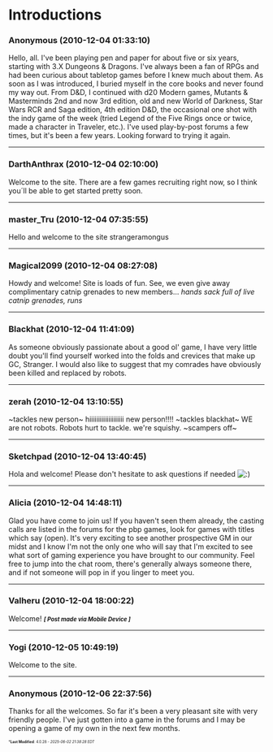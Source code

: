 # Introductions

### **Anonymous** (2010-12-04 01:33:10)

Hello, all. I've been playing pen and paper for about five or six years, starting with 3.X Dungeons & Dragons. I've always been a fan of RPGs and had been curious about tabletop games before I knew much about them. As soon as I was introduced, I buried myself in the core books and never found my way out. From D&D, I continued with d20 Modern games, Mutants & Masterminds 2nd and now 3rd edition, old and new World of Darkness, Star Wars RCR and Saga edition, 4th edition D&D, the occasional one shot with the indy game of the week (tried Legend of the Five Rings once or twice, made a character in Traveler, etc.). I've used play-by-post forums a few times, but it's been a few years. Looking forward to trying it again.

---

### **DarthAnthrax** (2010-12-04 02:10:00)

Welcome to the site. There are a few games recruiting right now, so I think you´ll be able to get started pretty soon.

---

### **master_Tru** (2010-12-04 07:35:55)

Hello and welcome to the site strangeramongus

---

### **Magical2099** (2010-12-04 08:27:08)

Howdy and welcome! Site is loads of fun. See, we even give away complimentary catnip grenades to new members...
*hands sack full of live catnip grenades, runs*

---

### **Blackhat** (2010-12-04 11:41:09)

As someone obviously passionate about a good ol' game, I have very little doubt you'll find yourself worked into the folds and crevices that make up GC, Stranger.
I would also like to suggest that my comrades have obviously been killed and replaced by robots.

---

### **zerah** (2010-12-04 13:10:55)

~tackles new person~ hiiiiiiiiiiiiiiiiiiii new person!!!! ~tackles blackhat~ WE are not robots. Robots hurt to tackle. we're squishy. ~scampers off~

---

### **Sketchpad** (2010-12-04 13:40:45)

Hola and welcome! Please don't hesitate to ask questions if needed <!-- s:) -->![:)](https://i.ibb.co/8LPNcWCM/icon-e-smile.gif)<!-- s:) -->

---

### **Alicia** (2010-12-04 14:48:11)

Glad you have come to join us!
If you haven't seen them already, the casting calls are listed in the forums for the pbp games, look for games with titles which say (open). It's very exciting to see another prospective GM in our midst and I know I'm not the only one who will say that I'm excited to see what sort of gaming experience you have brought to our community.
Feel free to jump into the chat room, there's generally always someone there, and if not someone will pop in if you linger to meet you.

---

### **Valheru** (2010-12-04 18:00:22)

Welcome!
<span style="font-size: 0.80em;">***[ Post made via Mobile Device ]***</span>

---

### **Yogi** (2010-12-05 10:49:19)

Welcome to the site.

---

### **Anonymous** (2010-12-06 22:37:56)

Thanks for all the welcomes. So far it's been a very pleasant site with very friendly people. I've just gotten into a game in the forums and I may be opening a game of my own in the next few months.



<span style="font-size: 0.5em;">***Last Modified**: 4.0.28 - *2025-06-02 21:38:28 EDT*</span>